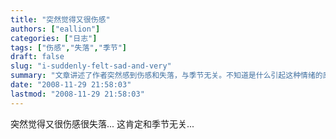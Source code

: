 ```yaml
---
title: "突然觉得又很伤感"
authors: ["eallion"]
categories: ["日志"]
tags: ["伤感","失落","季节"]
draft: false
slug: "i-suddenly-felt-sad-and-very"
summary: "文章讲述了作者突然感到伤感和失落，与季节无关。不知道是什么引起这种情绪的原因。"
date: "2008-11-29 21:58:03"
lastmod: "2008-11-29 21:58:03"
---
```


突然觉得又很伤感很失落...
这肯定和季节无关...
